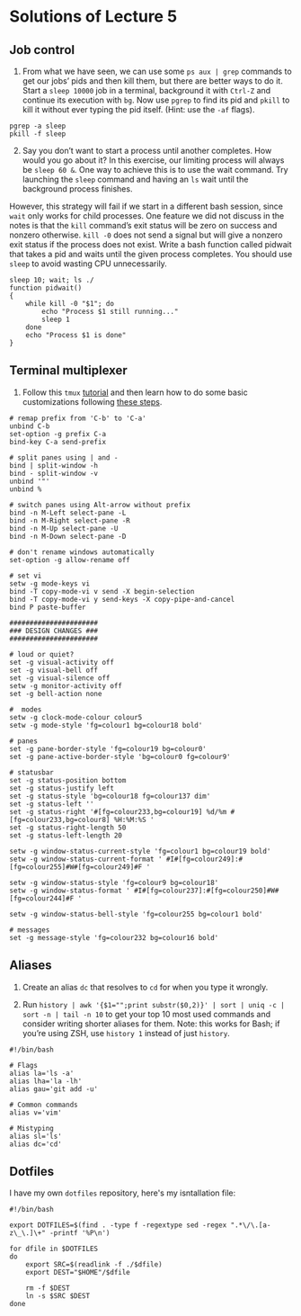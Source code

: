 # Solutions of Lecture 5

## Job control

1. From what we have seen, we can use some `ps aux | grep` commands to get our jobs’ pids and then kill them, but there are better ways to do it. Start a `sleep 10000` job in a terminal, background it with `Ctrl-Z` and continue its execution with `bg`. Now use `pgrep` to find its pid and `pkill` to kill it without ever typing the pid itself. (Hint: use the `-af` flags).

```
pgrep -a sleep
pkill -f sleep
```	

2. Say you don’t want to start a process until another completes. How would you go about it? In this exercise, our limiting process will always be `sleep 60 &`. One way to achieve this is to use the wait command. Try launching the `sleep` command and having an `ls` wait until the background process finishes.

However, this strategy will fail if we start in a different bash session, since `wait` only works for child processes. One feature we did not discuss in the notes is that the `kill` command’s exit status will be zero on success and nonzero otherwise. `kill -0` does not send a signal but will give a nonzero exit status if the process does not exist. Write a bash function called pidwait that takes a pid and waits until the given process completes. You should use `sleep` to avoid wasting CPU unnecessarily.

```
sleep 10; wait; ls ./
function pidwait()
{
    while kill -0 "$1"; do
        echo "Process $1 still running..."
        sleep 1
    done
    echo "Process $1 is done"
}
```

## Terminal multiplexer

1. Follow this `tmux` [tutorial](https://www.hamvocke.com/blog/a-quick-and-easy-guide-to-tmux/) and then learn how to do some basic customizations following [these steps](https://www.hamvocke.com/blog/a-guide-to-customizing-your-tmux-conf/).

```
# remap prefix from 'C-b' to 'C-a'
unbind C-b
set-option -g prefix C-a
bind-key C-a send-prefix

# split panes using | and -
bind | split-window -h
bind - split-window -v
unbind '"'
unbind %

# switch panes using Alt-arrow without prefix
bind -n M-Left select-pane -L
bind -n M-Right select-pane -R
bind -n M-Up select-pane -U
bind -n M-Down select-pane -D

# don't rename windows automatically
set-option -g allow-rename off

# set vi 
setw -g mode-keys vi
bind -T copy-mode-vi v send -X begin-selection
bind -T copy-mode-vi y send-keys -X copy-pipe-and-cancel 
bind P paste-buffer

######################
### DESIGN CHANGES ###
######################

# loud or quiet?
set -g visual-activity off
set -g visual-bell off
set -g visual-silence off
setw -g monitor-activity off
set -g bell-action none

#  modes
setw -g clock-mode-colour colour5
setw -g mode-style 'fg=colour1 bg=colour18 bold'

# panes
set -g pane-border-style 'fg=colour19 bg=colour0'
set -g pane-active-border-style 'bg=colour0 fg=colour9'

# statusbar
set -g status-position bottom
set -g status-justify left
set -g status-style 'bg=colour18 fg=colour137 dim'
set -g status-left ''
set -g status-right '#[fg=colour233,bg=colour19] %d/%m #[fg=colour233,bg=colour8] %H:%M:%S '
set -g status-right-length 50
set -g status-left-length 20

setw -g window-status-current-style 'fg=colour1 bg=colour19 bold'
setw -g window-status-current-format ' #I#[fg=colour249]:#[fg=colour255]#W#[fg=colour249]#F '

setw -g window-status-style 'fg=colour9 bg=colour18'
setw -g window-status-format ' #I#[fg=colour237]:#[fg=colour250]#W#[fg=colour244]#F '

setw -g window-status-bell-style 'fg=colour255 bg=colour1 bold'

# messages
set -g message-style 'fg=colour232 bg=colour16 bold'
```

## Aliases

1. Create an alias `dc` that resolves to `cd` for when you type it wrongly.

2. Run `history | awk '{$1="";print substr($0,2)}' | sort | uniq -c | sort -n | tail -n 10` to get your top 10 most used commands and consider writing shorter aliases for them. Note: this works for Bash; if you’re using ZSH, use `history 1` instead of just `history`.

```
#!/bin/bash

# Flags
alias la='ls -a'
alias lha='la -lh'
alias gau='git add -u'

# Common commands
alias v='vim'

# Mistyping
alias sl='ls'
alias dc='cd'
```

## Dotfiles

I have my own `dotfiles` repository, here's my isntallation file:

```
#!/bin/bash

export DOTFILES=$(find . -type f -regextype sed -regex ".*\/\.[a-z\_\.]\+" -printf '%P\n') 

for dfile in $DOTFILES
do 
    export SRC=$(readlink -f ./$dfile)
    export DEST="$HOME"/$dfile 

    rm -f $DEST
    ln -s $SRC $DEST
done 
```
